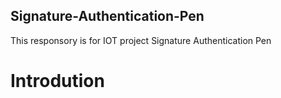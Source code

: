 ## Signature-Authentication-Pen

This responsory is for IOT project Signature Authentication Pen

# Introdution
